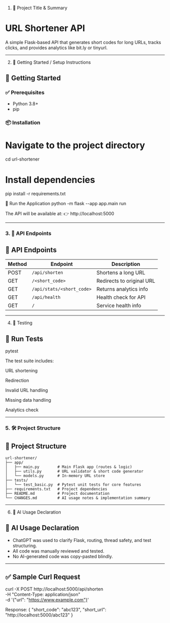1. 🧾 Project Title & Summary
# URL Shortener API

A simple Flask-based API that generates short codes for long URLs, tracks clicks, and provides analytics like bit.ly or tinyurl.

---

2. 🚀 Getting Started / Setup Instructions
## 🚀 Getting Started

### ✅ Prerequisites
- Python 3.8+
- pip

### 📦 Installation
# Navigate to the project directory
cd url-shortener

# Install dependencies
pip install -r requirements.txt

🧪 Run the Application
python -m flask --app app.main run

The API will be available at:
👉 http://localhost:5000

---

### 3. 🔗 **API Endpoints**
## 🔗 API Endpoints

| Method | Endpoint                  | Description                   |
|--------|---------------------------|-------------------------------|
| POST   | `/api/shorten`            | Shortens a long URL           |
| GET    | `/<short_code>`           | Redirects to original URL     |
| GET    | `/api/stats/<short_code>` | Returns analytics info        |
| GET    | `/api/health`             | Health check for API          |
| GET    | `/`                       | Service health info           |

---

4. 🧪 Testing
## 🧪 Run Tests
pytest

The test suite includes:

URL shortening

Redirection

Invalid URL handling

Missing data handling

Analytics check

---

### 5. 🛠️ **Project Structure**
## 🧱 Project Structure

```text
url-shortener/
├── app/
│   ├── main.py        # Main Flask app (routes & logic)
│   ├── utils.py       # URL validator & short code generator
│   └── models.py      # In-memory URL store
├── tests/
│   └── test_basic.py  # Pytest unit tests for core features
├── requirements.txt   # Project dependencies
├── README.md          # Project documentation
└── CHANGES.md         # AI usage notes & implementation summary
```
---

6. 🤖 AI Usage Declaration
## 🤖 AI Usage Declaration

- ChatGPT was used to clarify Flask, routing, thread safety, and test structuring.
- All code was manually reviewed and tested.
- No AI-generated code was copy-pasted blindly.

---

## ✅ Sample Curl Request

curl -X POST http://localhost:5000/api/shorten \
  -H "Content-Type: application/json" \
  -d '{"url": "https://www.example.com"}'

Response:
{
  "short_code": "abc123",
  "short_url": "http://localhost:5000/abc123"
}
